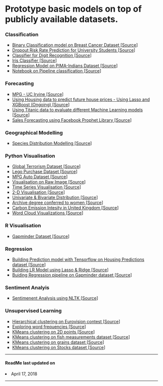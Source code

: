 <h1> Prototype basic models on top of publicly available datasets. </h1>

<h3> Classification </h3>
    <ul style="list-style-type:square">
      <li> <a href="Classification/Supervised_Breast_Cancer_BC.ipynb"> Binary Classification model on Breast Cancer Dataset </a> [<a href="https://archive.ics.uci.edu/ml/datasets/breast+cancer">Source</a>]</li>
      <li> <a href="Classification/StudentDropoutPredictor/"> Dropout Risk Rate Prediction for University Students  </a> [<a href="https://github.com/dssg/">Source</a>]</li>
      <li> <a href="Classification/Classifier-Digit-Recognition.ipynb"> Classifier for Digit Recognition </a> [<a href="http://archive.ics.uci.edu/ml/datasets/Optical+Recognition+of+Handwritten+Digits">Source</a>]</li>
      <li> <a href="Classification/Classifier-Iris.ipynb"> Iris Classifier </a> [<a href="https://archive.ics.uci.edu/ml/datasets/iris">Source</a>]</li>
      <li> <a href="Classification/Logistic-Regression-PIMA-Indians.ipynb"> Regression Model on PIMA-Indians Dataset </a> [<a href="https://raw.githubusercontent.com/jbrownlee/Datasets/master/pima-indians-diabetes.data.csv">Source</a>]</li>
      <li> <a href="Classification/Pipeline-Classification.ipynb"> Notebook on Pipeline classification </a> [<a href="https://archive.ics.uci.edu/ml/datasets/wine+quality">Source</a>]</li>
    </ul>


<h3> Forecasting </h3>
    <ul style="list-style-type:square">
      <li> <a href="Forecasting/MPG-Prediction-UC-Irvine"> MPG - UC Irvine </a> [<a href="https://archive.ics.uci.edu/ml/datasets/auto+mpg">Source</a>]</li>
      <li> <a href="Forecasting/Forecasting_Housing_XGBoost_Lasso.ipynb"> Using Housing data to predict future house prices - Using Lasso and XGBoost (Ongoing) </a> [<a href="http://jse.amstat.org/v19n3/decock.pdf">Source</a>]</li>
      <li> <a href="Forecasting/Testing_Best_Model_Titanic_Survival_Predictions.ipynb"> Using Titanic data to evaluate different Machine Learning models </a> [<a href="https://www.kaggle.com/c/titanic">Source</a>]</li>
      <li> <a href="Forecasting/SalesForecasting_UsingProphet.ipynb"> Sales Forecasting using Facebook Prophet Library </a> [<a href="https://www.rossmann.de/einkaufsportal.html">Source</a>]</li>
    </ul>

<h3> Geographical Modelling </h3>
    <ul style="list-style-type:square">
      <li> <a href="GeographicalModelling/SpeciesDistributionModelling.ipynb"> Species Distribution Modelling </a> [<a href="https://scikit-learn.org/stable/auto_examples/applications/plot_species_distribution_modeling.html">Source</a>] </li>
    </ul>

<h3> Python Visualisation </h3>
    <ul style="list-style-type:square">
      <li> <a href="Python-Visualisation/Global_Terrorism.ipynb"> Global Terrorism Dataset </a> [<a href="https://www.start.umd.edu/gtd/">Source</a>] </li>
      <li> <a href="Python-Visualisation/Lego_datasets.ipynb"> Lego Purchase Dataset </a> [<a href="https://www.datacamp.com/projects/10">Source</a>] </li>
      <li> <a href="Python-Visualisation/Linear_Regression_Visualisation.ipynb"> MPG Auto Dataset </a> [<a href="https://archive.ics.uci.edu/ml/datasets/auto+mpg">Source</a>] </li>
      <li> <a href="Python-Visualisation/Raw_Image_Visualisation.ipynb"> Visualisation on Raw Image </a> [<a href="https://www.datacamp.com/courses/introduction-to-data-visualization-with-python">Source</a>] </li>
      <li> <a href="Python-Visualisation/Time_Series_Visualisation.ipynb"> Time Series Visualisation </a> [<a href="https://www.datacamp.com/courses/introduction-to-data-visualization-with-python">Source</a>] </li>
      <li> <a href="Python-Visualisation/two_dimensional_visualisations.ipynb"> 2-D Visualisation </a> [<a href="https://www.datacamp.com/courses/introduction-to-data-visualization-with-python">Source</a>] </li>
      <li> <a href="Python-Visualisation/Visualising_Univariate_and_Bivariate_Distribution.ipynb"> Univariate & Bivariate Distribution </a> [<a href="https://www.datacamp.com/courses/introduction-to-data-visualization-with-python">Source</a>] </li>
      <li> <a href="Python-Visualisation/Women_Undergrad_Degree.ipynb"> Archive degree conferred to women </a> [<a href="https://www.datacamp.com/courses/exploratory-data-analysis">Source</a>] </li>
      <li> <a href="Python-Visualisation/UK_CarbonEmission.ipynb"> Carbon Emission Intesity in United Kingdom </a> [<a href="https://carbonintensity.org.uk/">Source</a>] </li>
      <li> <a href="Python-Visualisation/WordCloud_Visualisation.ipynb"> Word Cloud Visualizations  </a> [<a href="https://www.amazon.com/Alices-Adventures-Wonderland-Millennium-Fulcrum/dp/1986744582">Source</a>] </li>
    </ul>

<h3> R Visualisation </h3>
    <ul style="list-style-type:square">
      <li> <a href="R-Visualisation/gapminder-data-visualisation.ipynb"> Gapminder Dataset </a> [<a href="https://www.gapminder.org/data/">Source</a>] </li>
    </ul>

<h3> Regression </h3>
    <ul style="list-style-type:square">
      <li> <a href="Regression/Housing_Predictions_Tensorflow.ipynb"> Building Prediction model with Tensorflow on Housing Predictions dataset </a> [<a href="https://github.com/john-boyer-phd/TensorFlow-Samples/blob/master/Regression/cal_housing_data%20with%20headers.csv">Source</a>] </li>
      <li> <a href="Regression/Linear-Regression-Lasso%26Ridge.ipynb"> Building LR Model using Lasso & Ridge </a> [<a href="https://www.gapminder.org/data/">Source</a>] </li>
      <li> <a href="Regression/Pipeline-Regression.ipynb"> Buiding Regression pipeline on Gapminder dataset </a> [<a href="https://www.gapminder.org/data/">Source</a>] </li>
    </ul>

<h3> Sentiment Analyis</h3>
    <ul style="list-style-type:square">
      <li> <a href="SentimentAnalysis/NLTKSentimentAnalysis.py"> Sentimenent Analysis using NLTK </a> [<a href="https://www.kaggle.com/c/sentiment-analysis-on-movie-reviews/data">Source</a>] </li>
    </ul>
    
<h3> Unsupervised Learning</h3>
    <ul style="list-style-type:square">
      <li> <a href="UnsupervisedLearning/HierarchicalClustering_Eurovision_Contest.ipynb"> Hierarchical clustering on Eurovision contest </a> [<a href="https://www.eurovision.tv/page/results">Source</a>] </li>
      <li> <a href="UnsupervisedLearning/Exploring-word-frequencies.ipynb"> Exploring word frequencies </a> [<a href="https://datacamp.com">Source</a>] </li>
      <li> <a href="UnsupervisedLearning/KMeansClustering_2DPoints.ipynb"> KMeans clustering on 2D points </a> [<a href="https://www.datacamp.com/courses/unsupervised-learning-in-python">Source</a>] </li>
      <li> <a href="UnsupervisedLearning/KMeansClustering_FishMeasurements.ipynb"> KMeans clustering on fish measurements dataset </a> [<a href="https://www.datacamp.com/courses/unsupervised-learning-in-python">Source</a>] </li>
      <li> <a href="UnsupervisedLearning/KMeansClustering_Grains.ipynb"> KMeans clustering on grains dataset </a> [<a href="https://www.datacamp.com/courses/unsupervised-learning-in-python">Source</a>] </li>
      <li> <a href="UnsupervisedLearning/KMeansClustering_Stocks.ipynb"> KMeans clustering on Stocks dataset </a> [<a href="https://www.datacamp.com/courses/unsupervised-learning-in-python">Source</a>] </li>
    </ul>

<hr/>
<h4> ReadMe last updated on </h4>
    <li> April 17, 2018 </li>
<hr/>